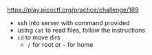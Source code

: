 https://play.picoctf.org/practice/challenge/189

- ssh into server with command provided
- using `cat` to read files, follow the instructions
- `cd` to move dirs
	- `/` for root or `~` for home
